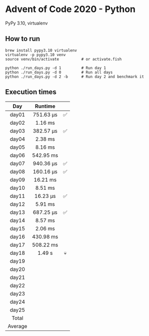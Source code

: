 # Advent of Code 2020 - Python

PyPy 3.10, virtualenv

## How to run
```
brew install pypy3.10 virtualenv
virtualenv -p pypy3.10 venv
source venv/bin/activate          # or activate.fish

python ./run_days.py -d 1         # Run day 1
python ./run_days.py -d 0         # Run all days
python ./run_days.py -d 2 -b      # Run day 2 and benchmark it
```

## Execution times

| Day     | Runtime      |     |
| :-----: | :----------: | :-: |
| day01   |   751.63 µs  |  ✅ |
| day02   |     1.16 ms  |     |
| day03   |   382.57 µs  |  ✅ |
| day04   |     2.38 ms  |     |
| day05   |     8.16 ms  |     |
| day06   |   542.95 ms  |     |
| day07   |   940.36 µs  |  ✅ |
| day08   |   160.16 µs  |  ✅ |
| day09   |    16.21 ms  |     |
| day10   |     8.51 ms  |     |
| day11   |    16.23 µs  |  ✅ |
| day12   |     5.91 ms  |     |
| day13   |   687.25 µs  |  ✅ |
| day14   |     8.57 ms  |     |
| day15   |     2.06 ms  |     |
| day16   |   430.98 ms  |     |
| day17   |   508.22 ms  |     |
| day18   |     1.49  s  |  💀 |
| day19   |              |     | 
| day20   |              |     |
| day21   |              |     |
| day22   |              |     |
| day23   |              |     |
| day24   |              |     |
| day25   |              |     |
| Total   |              |     |
| Average |              |     |